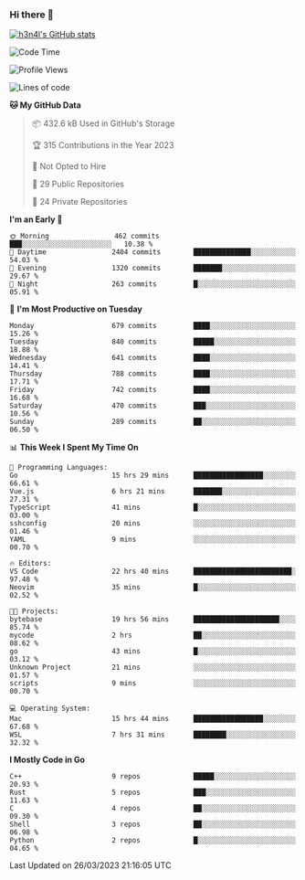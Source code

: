 ### Hi there 👋

[![h3n4l's GitHub stats](https://github-readme-stats.vercel.app/api?username=h3n4l&count_private=true&show_icons=true&theme=radical)](https://github.com/h3n4l/github-readme-stats)

<!--START_SECTION:waka-->
![Code Time](http://img.shields.io/badge/Code%20Time-1%2C073%20hrs%2024%20mins-blue)

![Profile Views](http://img.shields.io/badge/Profile%20Views-0-blue)

![Lines of code](https://img.shields.io/badge/From%20Hello%20World%20I%27ve%20Written-2.7%20million%20lines%20of%20code-blue)

**🐱 My GitHub Data** 

> 📦 432.6 kB Used in GitHub's Storage 
 > 
> 🏆 315 Contributions in the Year 2023
 > 
> 🚫 Not Opted to Hire
 > 
> 📜 29 Public Repositories 
 > 
> 🔑 24 Private Repositories 
 > 
**I'm an Early 🐤** 

```text
🌞 Morning                462 commits         ███░░░░░░░░░░░░░░░░░░░░░░   10.38 % 
🌆 Daytime                2404 commits        ██████████████░░░░░░░░░░░   54.03 % 
🌃 Evening                1320 commits        ███████░░░░░░░░░░░░░░░░░░   29.67 % 
🌙 Night                  263 commits         █░░░░░░░░░░░░░░░░░░░░░░░░   05.91 % 
```
📅 **I'm Most Productive on Tuesday** 

```text
Monday                   679 commits         ████░░░░░░░░░░░░░░░░░░░░░   15.26 % 
Tuesday                  840 commits         █████░░░░░░░░░░░░░░░░░░░░   18.88 % 
Wednesday                641 commits         ████░░░░░░░░░░░░░░░░░░░░░   14.41 % 
Thursday                 788 commits         ████░░░░░░░░░░░░░░░░░░░░░   17.71 % 
Friday                   742 commits         ████░░░░░░░░░░░░░░░░░░░░░   16.68 % 
Saturday                 470 commits         ███░░░░░░░░░░░░░░░░░░░░░░   10.56 % 
Sunday                   289 commits         ██░░░░░░░░░░░░░░░░░░░░░░░   06.50 % 
```


📊 **This Week I Spent My Time On** 

```text
💬 Programming Languages: 
Go                       15 hrs 29 mins      █████████████████░░░░░░░░   66.61 % 
Vue.js                   6 hrs 21 mins       ███████░░░░░░░░░░░░░░░░░░   27.31 % 
TypeScript               41 mins             █░░░░░░░░░░░░░░░░░░░░░░░░   03.00 % 
sshconfig                20 mins             ░░░░░░░░░░░░░░░░░░░░░░░░░   01.46 % 
YAML                     9 mins              ░░░░░░░░░░░░░░░░░░░░░░░░░   00.70 % 

🔥 Editors: 
VS Code                  22 hrs 40 mins      ████████████████████████░   97.48 % 
Neovim                   35 mins             █░░░░░░░░░░░░░░░░░░░░░░░░   02.52 % 

🐱‍💻 Projects: 
bytebase                 19 hrs 56 mins      █████████████████████░░░░   85.74 % 
mycode                   2 hrs               ██░░░░░░░░░░░░░░░░░░░░░░░   08.62 % 
go                       43 mins             █░░░░░░░░░░░░░░░░░░░░░░░░   03.12 % 
Unknown Project          21 mins             ░░░░░░░░░░░░░░░░░░░░░░░░░   01.57 % 
scripts                  9 mins              ░░░░░░░░░░░░░░░░░░░░░░░░░   00.70 % 

💻 Operating System: 
Mac                      15 hrs 44 mins      █████████████████░░░░░░░░   67.68 % 
WSL                      7 hrs 31 mins       ████████░░░░░░░░░░░░░░░░░   32.32 % 
```

**I Mostly Code in Go** 

```text
C++                      9 repos             █████░░░░░░░░░░░░░░░░░░░░   20.93 % 
Rust                     5 repos             ███░░░░░░░░░░░░░░░░░░░░░░   11.63 % 
C                        4 repos             ██░░░░░░░░░░░░░░░░░░░░░░░   09.30 % 
Shell                    3 repos             ██░░░░░░░░░░░░░░░░░░░░░░░   06.98 % 
Python                   2 repos             █░░░░░░░░░░░░░░░░░░░░░░░░   04.65 % 
```




 Last Updated on 26/03/2023 21:16:05 UTC
<!--END_SECTION:waka-->

